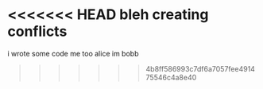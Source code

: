 <<<<<<< HEAD
bleh creating conflicts
=======

i wrote some code me too alice im bobb
>>>>>>> 4b8ff586993c7df6a7057fee491475546c4a8e40

